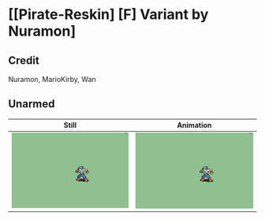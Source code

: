 # [\[Pirate-Reskin\] \[F\] Variant by Nuramon]

## Credit

Nuramon, MarioKirby, Wan

## Unarmed

| Still | Animation |
| :---: | :-------: |
| ![Unarmed still](./Unarmed_000.png) | ![Unarmed animation](./Unarmed.gif) |
